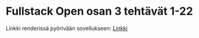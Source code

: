 # Fullstack Open osan 3 tehtävät 1-22
Linkki renderissä pyörivään sovellukseen: [Linkki](https://fso-backend-hklh.onrender.com/)
